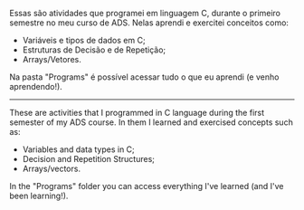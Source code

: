 Essas são atividades que programei em linguagem C, durante o primeiro semestre no meu curso de ADS.
Nelas aprendi e exercitei conceitos como:
* Variáveis e tipos de dados em C; 
* Estruturas de Decisão e de Repetição;
* Arrays/Vetores.

Na pasta "Programs" é possível acessar tudo o que eu aprendi (e venho aprendendo!).

----------------------------------------------------------------------------------------------------

These are activities that I programmed in C language during the first semester of my ADS course.
In them I learned and exercised concepts such as:
* Variables and data types in C;
* Decision and Repetition Structures;
* Arrays/vectors.

In the "Programs" folder you can access everything I've learned (and I've been learning!).
